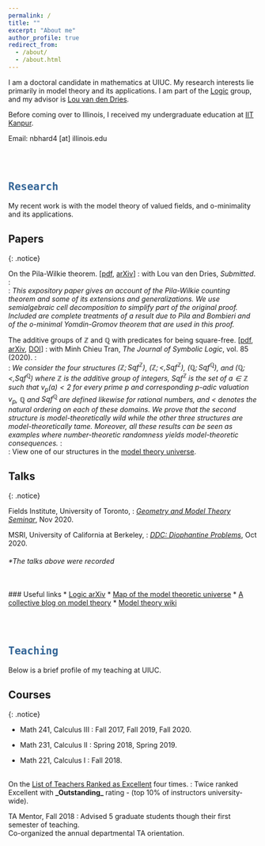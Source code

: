 ```yaml
---
permalink: /
title: ""
excerpt: "About me"
author_profile: true
redirect_from: 
  - /about/
  - /about.html
---
```


I am a doctoral candidate in mathematics at UIUC. My research interests lie primarily in model theory and its applications. I am part of the <a href="https://math.illinois.edu/research/faculty-research/logic" target="_blank">Logic</a> group, and my advisor is <a href="https://math.illinois.edu/directory/profile/vddries" target="_blank">Lou van den Dries</a>. 
        
Before coming over to Illinois, I received my undergraduate education at <a href="https://en.wikipedia.org/wiki/Indian_Institute_of_Technology_Kanpur" target="_blank"> IIT Kanpur</a>.<br>
<!--I was an NSF sponsored intern at the Argonne National Lab for summer 2020. -->

Email: nbhard4 [at] illinois.edu

<br><br>

<script type="text/javascript"
  src="https://www.maths.nottingham.ac.uk/plp/pmadw/LaTeXMathML.js">
 </script>


##  <kbd id="Research"><a href="#Research" style="text-decoration: none; color: #326496">Research</a></kbd>

My recent work is with the model theory of valued fields, and o-minimality and its applications. 

## Papers
{: .notice}

On the Pila-Wilkie theorem. [<a href="http://neerbhardwaj.github.io/files/On%20the%20Pila-Wilkie%20theorem.pdf" target="_blank">pdf</a>, <a href="https://arxiv.org/abs/2010.14046" target=_blank>arXiv</a>]
: with Lou van den Dries, <i>Submitted</i>.
: <br>
: <i> This expository paper gives an account of the Pila-Wilkie counting theorem and some of its extensions and generalizations. We use semialgebraic cell decomposition to simplify part of the original proof. Included are complete treatments of a result due to Pila and Bombieri and of the o-minimal Yomdin-Gromov theorem that are used in this proof. </i> 

The additive groups of $ℤ$ and $ℚ$ with predicates for being square-free. [<a href="http://neerbhardwaj.github.io/files/The%20additive%20groups%20of%20ℤ%20and%20%20ℚ%20with%20predicates%20for%20being%20square-free.pdf" target="_blank">pdf</a>, <a href="https://arxiv.org/abs/1707.00096" target="_blank">arXiv</a>, <a href="https://doi.org/10.1017/jsl.2020.30" target="_blank">DOI</a>]
: with Minh Chieu Tran, <i>The Journal of Symbolic Logic</i>, vol. 85 (2020).
: <br>
: <i>We consider the four structures $(ℤ;\mbox{Sqf}^ℤ)$, $(ℤ;<,\mbox{Sqf}^ℤ)$, $(ℚ;\mbox{Sqf}^ℚ)$, and $(ℚ;<,\mbox{Sqf}^ℚ)$ where $ℤ$ is the additive group of integers, $\mbox{Sqf}^ℤ$ is the set of $a\in ℤ$ such that $v_p(a)<2$ for every prime $p$ and corresponding $p$-adic valuation $v_p$, $ℚ$ and $\mbox{Sqf}^ℚ$ are defined likewise for rational numbers, and $<$ denotes the natural ordering on each of these domains. We prove that the second structure is model-theoretically wild while the other three structures are model-theoretically tame. Moreover, all these results can be seen as examples where number-theoretic randomness yields model-theoretic consequences.</i>
: <br>
: View one of our structures in the <a href="http://forkinganddividing.com/#_02_54" target="blank">model theory universe</a>.


##  Talks 
{: .notice}

Fields Institute, University of Toronto,
: <a href="http://www.fields.utoronto.ca/activities/20-21/geometry-and-model-theory-seminar" target="_blank"> <i>Geometry and Model Theory Seminar</i></a>, Nov 2020.

MSRI, University of California at Berkeley,
: <a href="https://www.msri.org/web/msri/scientific/colloquia-seminars/fall-2020-seminars/ddc-2020-diophantine-problems" target="_blank"><i>DDC: Diophantine Problems</i></a>, Oct 2020.

###### <i>*The talks above were recorded</i> 

<!-- 
AMS sectional meeting, Purdue University,
: <a href="http://www.ams.org/meetings/sectional/2280_program_ss41.html#title" target="_blank"><i>Model Theory Special session</i></a>, Apr 2020. (cancelled due to COVID-19)
Indraprastha Institute of Information Technology,
: <a href="https://math.iiitd.ac.in/math-msems19.html" target="_blank"><i>Mathematics Seminar</i></a>, May 2019.
-->

<br> 
### Useful links
* <a href="https://arxiv.org/list/math.LO/recent" target="_blank"> Logic arXiv</a>
* <a href="http://forkinganddividing.com/" target="_blank"> Map of the model theoretic universe</a>
* <a href="https://ffbandf.wordpress.com/about/" target="_blank"> A collective blog on model theory</a>
* <a href="https://modeltheory.fandom.com/wiki/Special:AllPages" target="_blank"> Model theory wiki</a>


<br><br>

## <kbd id="Teaching"><a href="#Teaching" style="text-decoration: none; color: #326496">Teaching</a></kbd>

Below is a brief profile of my teaching at UIUC.

## Courses
{: .notice}
* Math 241, Calculus III
  : Fall 2017, Fall 2019, Fall 2020.

* Math 231, Calculus II
  : Spring 2018, Spring 2019.

* Math 221, Calculus I
  : Fall 2018.

<br>
On the  <a href="https://citl.illinois.edu/citl-101/measurement-evaluation/teaching-evaluation/teaching-evaluations-(ices)/teachers-ranked-as-excellent" target="_blank"> List of Teachers Ranked as Excellent</a> four times.
: Twice ranked Excellent with <b>_Outstanding_</b> rating - (top 10% of instructors university-wide).

TA Mentor, Fall 2018
: Advised 5 graduate students though their first semester of teaching.<br> Co-organized the annual departmental TA orientation.






